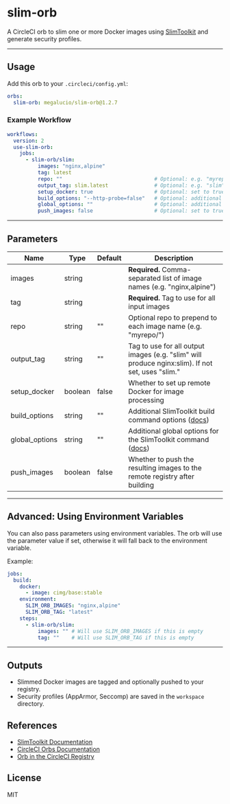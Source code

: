 # slim-orb

A CircleCI orb to slim one or more Docker images using [SlimToolkit](https://github.com/slimtoolkit/slim) and generate security profiles.

---

## Usage

Add this orb to your `.circleci/config.yml`:

```yaml
orbs:
  slim-orb: megalucio/slim-orb@1.2.7
```

### Example Workflow

```yaml
workflows:
  version: 2
  use-slim-orb:
    jobs:
      - slim-orb/slim:
          images: "nginx,alpine"
          tag: latest
          repo: ""                              # Optional: e.g. "myrepo/"
          output_tag: slim.latest               # Optional: e.g. "slim" or "slim.latest"
          setup_docker: true                    # Optional: set to true to use remote Docker
          build_options: "--http-probe=false"   # Optional: additional SlimToolkit build options
          global_options: ""                    # Optional: additional global SlimToolkit options
          push_images: false                    # Optional: set to true to push images after build
```

---

## Parameters

| Name           | Type     | Default | Description                                                                                  |
|----------------|----------|---------|----------------------------------------------------------------------------------------------|
| images         | string   |         | **Required.** Comma-separated list of image names (e.g. "nginx,alpine")                      |
| tag            | string   |         | **Required.** Tag to use for all input images                                                |
| repo           | string   | ""      | Optional repo to prepend to each image name (e.g. "myrepo/")                                 |
| output_tag     | string   | ""      | Tag to use for all output images (e.g. "slim" will produce nginx:slim). If not set, uses "slim.<tag>" |
| setup_docker   | boolean  | false   | Whether to set up remote Docker for image processing                                         |
| build_options  | string   | ""      | Additional SlimToolkit build command options ([docs](https://github.com/slimtoolkit/slim?tab=readme-ov-file#build-command-options)) |
| global_options | string   | ""      | Additional global options for the SlimToolkit command ([docs](https://github.com/slimtoolkit/slim?tab=readme-ov-file#usage-details)) |
| push_images    | boolean  | false   | Whether to push the resulting images to the remote registry after building                   |

---

## Advanced: Using Environment Variables

You can also pass parameters using environment variables. The orb will use the parameter value if set, otherwise it will fall back to the environment variable.

Example:

```yaml
jobs:
  build:
    docker:
      - image: cimg/base:stable
    environment:
      SLIM_ORB_IMAGES: "nginx,alpine"
      SLIM_ORB_TAG: "latest"
    steps:
      - slim-orb/slim:
          images: "" # Will use SLIM_ORB_IMAGES if this is empty
          tag: ""    # Will use SLIM_ORB_TAG if this is empty
```

---

## Outputs

- Slimmed Docker images are tagged and optionally pushed to your registry.
- Security profiles (AppArmor, Seccomp) are saved in the `workspace` directory.

## References

- [SlimToolkit Documentation](https://github.com/slimtoolkit/slim)
- [CircleCI Orbs Documentation](https://circleci.com/docs/orb-intro/)
- [Orb in the CircleCI Registry](https://circleci.com/developer/orbs/orb/megalucio/slim-orb)

## License

MIT

